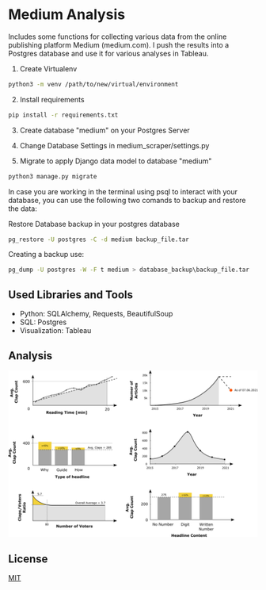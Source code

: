 # Medium Analysis

Includes some functions for collecting various data from the online publishing platform Medium (medium.com). I push the results into a Postgres database and use it for various analyses in Tableau.

1. Create Virtualenv
```bash
python3 -m venv /path/to/new/virtual/environment
```
2. Install requirements
```bash
pip install -r requirements.txt
```
3. Create database "medium" on your Postgres Server

5. Change Database Settings in medium_scraper/settings.py

5. Migrate to apply Django data model to database "medium"
```bash
python3 manage.py migrate
```

In case you are working in the terminal using psql to interact with your database, you can use the following two comands to backup and restore the data:

Restore Database backup in your postgres database
```bash
pg_restore -U postgres -C -d medium backup_file.tar
```

Creating a backup use:
```bash
pg_dump -U postgres -W -F t medium > database_backup\backup_file.tar
```


## Used Libraries and Tools

* Python: SQLAlchemy, Requests, BeautifulSoup
* SQL: Postgres
* Visualization: Tableau

## Analysis

<img src="./img/summary_all_2.png" width="800" title="Summary TDS Articles analysis">

## License
[MIT](https://choosealicense.com/licenses/mit/)
